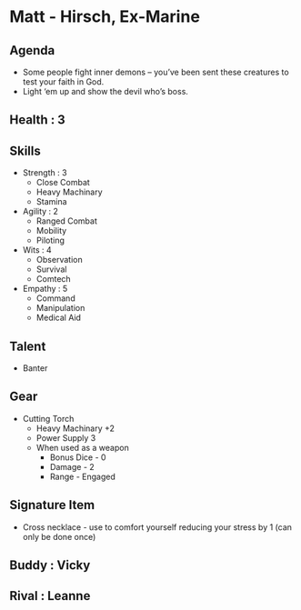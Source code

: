 # Matt - Hirsch, Ex-Marine

## Agenda
- Some people fight inner demons – you’ve been sent these creatures to test your faith in God.
- Light ‘em up and show the devil who’s boss.

## Health : 3

## Skills
- Strength : 3
    - Close Combat
    - Heavy Machinary
    - Stamina
- Agility : 2
    - Ranged Combat
    - Mobility
    - Piloting
- Wits : 4
    - Observation
    - Survival
    - Comtech
- Empathy : 5
    - Command
    - Manipulation
    - Medical Aid

## Talent
- Banter

## Gear
- Cutting Torch 
    - Heavy Machinary +2
    - Power Supply 3
    - When used as a weapon
        - Bonus Dice - 0
        - Damage - 2
        - Range - Engaged

## Signature Item
- Cross necklace - use to comfort yourself reducing your stress by 1 (can only be done once)

## Buddy : Vicky
## Rival : Leanne
